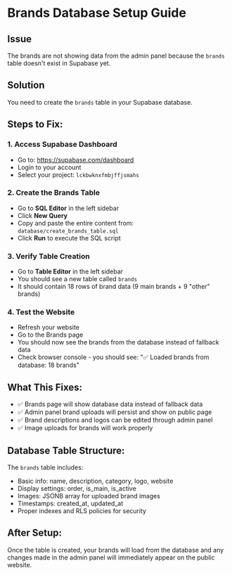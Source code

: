 # Brands Database Setup Guide

## Issue
The brands are not showing data from the admin panel because the `brands` table doesn't exist in Supabase yet.

## Solution
You need to create the `brands` table in your Supabase database.

## Steps to Fix:

### 1. Access Supabase Dashboard
- Go to: https://supabase.com/dashboard
- Login to your account
- Select your project: `lckbwknxfmbjffjsmahs`

### 2. Create the Brands Table
- Go to **SQL Editor** in the left sidebar
- Click **New Query**
- Copy and paste the entire content from: `database/create_brands_table.sql`
- Click **Run** to execute the SQL script

### 3. Verify Table Creation
- Go to **Table Editor** in the left sidebar
- You should see a new table called `brands`
- It should contain 18 rows of brand data (9 main brands + 9 "other" brands)

### 4. Test the Website
- Refresh your website
- Go to the Brands page
- You should now see the brands from the database instead of fallback data
- Check browser console - you should see: "✅ Loaded brands from database: 18 brands"

## What This Fixes:
- ✅ Brands page will show database data instead of fallback data
- ✅ Admin panel brand uploads will persist and show on public page
- ✅ Brand descriptions and logos can be edited through admin panel
- ✅ Image uploads for brands will work properly

## Database Table Structure:
The `brands` table includes:
- Basic info: name, description, category, logo, website
- Display settings: order, is_main, is_active
- Images: JSONB array for uploaded brand images
- Timestamps: created_at, updated_at
- Proper indexes and RLS policies for security

## After Setup:
Once the table is created, your brands will load from the database and any changes made in the admin panel will immediately appear on the public website.
